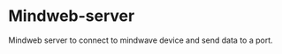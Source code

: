 Mindweb-server
==============

Mindweb server to connect to mindwave device and send data to a port.

